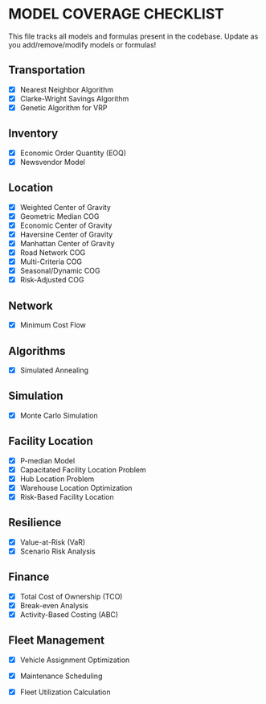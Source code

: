 
# MODEL COVERAGE CHECKLIST

This file tracks all models and formulas present in the codebase. 
Update as you add/remove/modify models or formulas!

## Transportation
- [x] Nearest Neighbor Algorithm
- [x] Clarke-Wright Savings Algorithm
- [x] Genetic Algorithm for VRP

## Inventory
- [x] Economic Order Quantity (EOQ)
- [x] Newsvendor Model

## Location
- [x] Weighted Center of Gravity
- [x] Geometric Median COG
- [x] Economic Center of Gravity
- [x] Haversine Center of Gravity
- [x] Manhattan Center of Gravity
- [x] Road Network COG
- [x] Multi-Criteria COG
- [x] Seasonal/Dynamic COG
- [x] Risk-Adjusted COG

## Network
- [x] Minimum Cost Flow

## Algorithms
- [x] Simulated Annealing

## Simulation
- [x] Monte Carlo Simulation

## Facility Location
- [x] P-median Model
- [x] Capacitated Facility Location Problem
- [x] Hub Location Problem
- [x] Warehouse Location Optimization
- [x] Risk-Based Facility Location

## Resilience
- [x] Value-at-Risk (VaR)
- [x] Scenario Risk Analysis

## Finance
- [x] Total Cost of Ownership (TCO)
- [x] Break-even Analysis
- [x] Activity-Based Costing (ABC)

## Fleet Management
- [x] Vehicle Assignment Optimization
- [x] Maintenance Scheduling
- [x] Fleet Utilization Calculation

